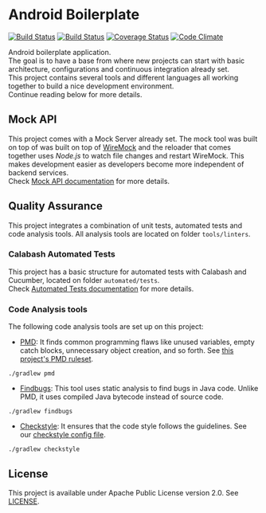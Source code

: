 # Android Boilerplate  
[![Build Status](https://travis-ci.org/vitorsalgado/android-boilerplate.svg?branch=master)](https://travis-ci.org/vitorsalgado/android-boilerplate)
[![Build Status](https://www.bitrise.io/app/4378da5487d8cf4e/status.svg?token=-n9uMzyOntb1uztJ-SeTqA&branch=master)](https://www.bitrise.io/app/4378da5487d8cf4e)
[![Coverage Status](https://coveralls.io/repos/github/vitorsalgado/android-boilerplate/badge.svg?branch=master)](https://coveralls.io/github/vitorsalgado/android-boilerplate?branch=master)
[![Code Climate](https://codeclimate.com/github/vitorsalgado/android-boilerplate/badges/gpa.svg)](https://codeclimate.com/github/vitorsalgado/android-boilerplate)

Android boilerplate application.  
The goal is to have a base from where new projects can start with basic architecture, configurations and continuous integration already set.  
This project contains several tools and different languages all working together to build a nice development environment.  
Continue reading below for more details.

## Mock API
This project comes with a Mock Server already set. The mock tool was built on top of was built on top of [WireMock](http://wiremock.org/) and 
the reloader that comes together uses *Node.js* to watch file changes and restart WireMock.
This makes development easier as developers become more independent of backend services.  
Check [Mock API documentation](/mock-toolkit/README.md) for more details.

## Quality Assurance
This project integrates a combination of unit tests, automated tests and code analysis tools. 
All analysis tools are located on folder `tools/linters`.  

### Calabash Automated Tests
This project has a basic structure for automated tests with Calabash and Cucumber, located on folder `automated/tests`.  
Check [Automated Tests documentation](/automated_tests/README.md) for more details.

### Code Analysis tools 
The following code analysis tools are set up on this project:

* [PMD](https://pmd.github.io/): It finds common programming flaws like unused variables, empty catch blocks, unnecessary object creation, and so forth. See [this project's PMD ruleset](tools/linters/pmd-ruleset.xml).
``` 
./gradlew pmd
```

* [Findbugs](http://findbugs.sourceforge.net/): This tool uses static analysis to find bugs in Java code. Unlike PMD, it uses compiled Java bytecode instead of source code.
```
./gradlew findbugs
```

* [Checkstyle](http://checkstyle.sourceforge.net/): It ensures that the code style follows the guidelines. See our [checkstyle config file](tools/linters/checkstyle.xml).
```
./gradlew checkstyle
```

## License
This project is available under Apache Public License version 2.0. See [LICENSE](LICENSE).
